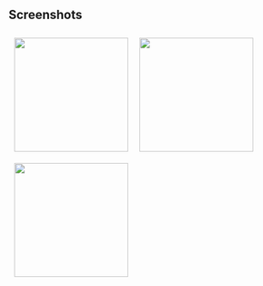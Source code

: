 
## Screenshots

[<img src="https://i.imgur.com/um3xa2j.png" align="left"
width="200"
    hspace="10" vspace="10">](https://i.imgur.com/um3xa2j.png)
[<img src="https://i.imgur.com/ofwR5YT.png" align="center"
width="200"
    hspace="10" vspace="10">](https://i.imgur.com/ofwR5YT.png)
[<img src="https://i.imgur.com/rsv9Em6.png" align="center"
width="200"
    hspace="10" vspace="10">](https://i.imgur.com/rsv9Em6.png)    
